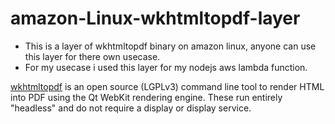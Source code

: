 # amazon-Linux-wkhtmltopdf-layer

- This is a layer of wkhtmltopdf binary on amazon linux, anyone can use this layer for there own usecase.
- For my usecase i used this layer for my nodejs aws lambda function.

[wkhtmltopdf](https://github.com/wkhtmltopdf/wkhtmltopdf) is an open source (LGPLv3) command line tool to render HTML into PDF using the Qt WebKit rendering engine. These run entirely "headless" and do not require a display or display service.
